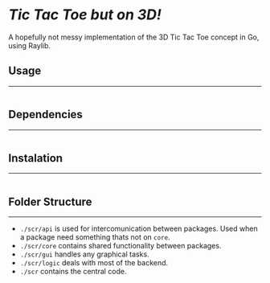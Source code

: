 # ***Tic Tac Toe but on 3D!***

A hopefully not messy implementation of the 3D Tic Tac Toe concept in Go, using Raylib.

## **Usage**
---
```
```

## **Dependencies**
---
```
```

## **Instalation**
---
```
```

## **Folder Structure**
---
* `./scr/api` is used for intercomunication between packages. Used when a package need something thats not on `core`.
* `./scr/core` contains shared functionality between packages.
* `./scr/gui` handles any graphical tasks.
* `./scr/logic` deals with most of the backend.
* `./scr` contains the central code.